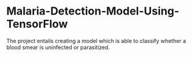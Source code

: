 # Malaria-Detection-Model-Using-TensorFlow
The project entails creating a model which is able to classify whether a blood smear is uninfected or parasitized.
